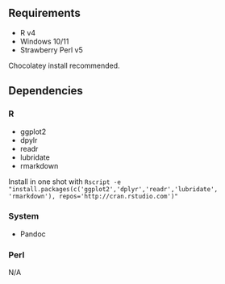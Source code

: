 ## Requirements

- R v4
- Windows 10/11
- Strawberry Perl v5

Chocolatey install recommended.

## Dependencies

### R

- ggplot2
- dpylr
- readr
- lubridate
- rmarkdown

Install in one shot with `Rscript -e "install.packages(c('ggplot2','dplyr','readr','lubridate', 'rmarkdown'), repos='http://cran.rstudio.com')"`

### System

- Pandoc

### Perl

N/A
